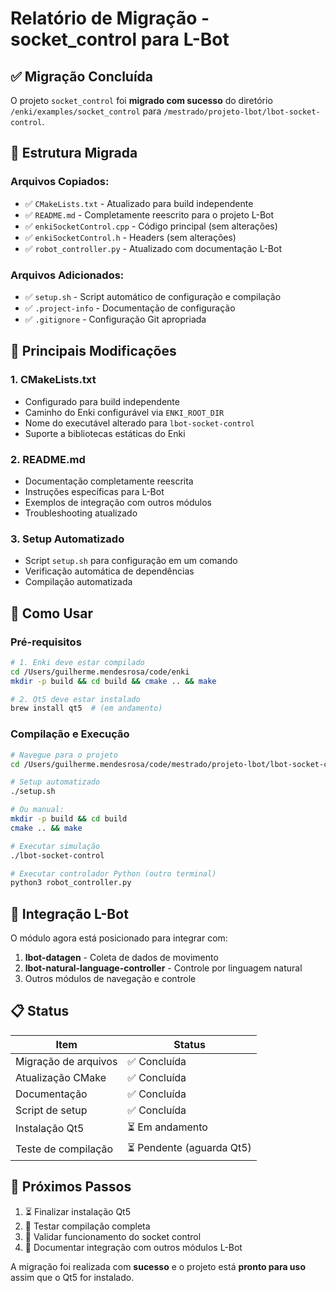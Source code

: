# Relatório de Migração - socket_control para L-Bot

## ✅ Migração Concluída

O projeto `socket_control` foi **migrado com sucesso** do diretório `/enki/examples/socket_control` para `/mestrado/projeto-lbot/lbot-socket-control`.

## 📁 Estrutura Migrada

### Arquivos Copiados:
- ✅ `CMakeLists.txt` - Atualizado para build independente
- ✅ `README.md` - Completamente reescrito para o projeto L-Bot
- ✅ `enkiSocketControl.cpp` - Código principal (sem alterações)
- ✅ `enkiSocketControl.h` - Headers (sem alterações)
- ✅ `robot_controller.py` - Atualizado com documentação L-Bot

### Arquivos Adicionados:
- ✅ `setup.sh` - Script automático de configuração e compilação
- ✅ `.project-info` - Documentação de configuração
- ✅ `.gitignore` - Configuração Git apropriada

## 🔧 Principais Modificações

### 1. CMakeLists.txt
- Configurado para build independente
- Caminho do Enki configurável via `ENKI_ROOT_DIR`
- Nome do executável alterado para `lbot-socket-control`
- Suporte a bibliotecas estáticas do Enki

### 2. README.md
- Documentação completamente reescrita
- Instruções específicas para L-Bot
- Exemplos de integração com outros módulos
- Troubleshooting atualizado

### 3. Setup Automatizado
- Script `setup.sh` para configuração em um comando
- Verificação automática de dependências
- Compilação automatizada

## 🚀 Como Usar

### Pré-requisitos
```bash
# 1. Enki deve estar compilado
cd /Users/guilherme.mendesrosa/code/enki
mkdir -p build && cd build && cmake .. && make

# 2. Qt5 deve estar instalado
brew install qt5  # (em andamento)
```

### Compilação e Execução
```bash
# Navegue para o projeto
cd /Users/guilherme.mendesrosa/code/mestrado/projeto-lbot/lbot-socket-control

# Setup automatizado
./setup.sh

# Ou manual:
mkdir -p build && cd build
cmake .. && make

# Executar simulação
./lbot-socket-control

# Executar controlador Python (outro terminal)
python3 robot_controller.py
```

## 🔗 Integração L-Bot

O módulo agora está posicionado para integrar com:

1. **lbot-datagen** - Coleta de dados de movimento
2. **lbot-natural-language-controller** - Controle por linguagem natural
3. Outros módulos de navegação e controle

## 📋 Status

| Item | Status |
|------|--------|
| Migração de arquivos | ✅ Concluída |
| Atualização CMake | ✅ Concluída |
| Documentação | ✅ Concluída |
| Script de setup | ✅ Concluída |
| Instalação Qt5 | ⏳ Em andamento |
| Teste de compilação | ⏳ Pendente (aguarda Qt5) |

## 🎯 Próximos Passos

1. ⏳ Finalizar instalação Qt5
2. 🔄 Testar compilação completa
3. 🧪 Validar funcionamento do socket control
4. 🔗 Documentar integração com outros módulos L-Bot

A migração foi realizada com **sucesso** e o projeto está **pronto para uso** assim que o Qt5 for instalado.
